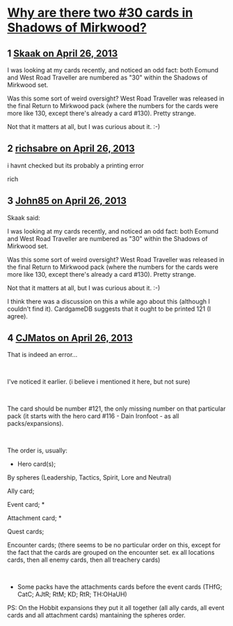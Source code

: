 # [Why are there two #30 cards in Shadows of Mirkwood?](https://community.fantasyflightgames.com/topic/82970-why-are-there-two-30-cards-in-shadows-of-mirkwood/)

## 1 [Skaak on April 26, 2013](https://community.fantasyflightgames.com/topic/82970-why-are-there-two-30-cards-in-shadows-of-mirkwood/?do=findComment&comment=789291)

I was looking at my cards recently, and noticed an odd fact: both Eomund and West Road Traveller are numbered as "30" within the Shadows of Mirkwood set.

Was this some sort of weird oversight? West Road Traveller was released in the final Return to Mirkwood pack (where the numbers for the cards were more like 130, except there's already a card #130). Pretty strange.

Not that it matters at all, but I was curious about it. :-)

## 2 [richsabre on April 26, 2013](https://community.fantasyflightgames.com/topic/82970-why-are-there-two-30-cards-in-shadows-of-mirkwood/?do=findComment&comment=789325)

i havnt checked but its probably a printing error

rich

## 3 [John85 on April 26, 2013](https://community.fantasyflightgames.com/topic/82970-why-are-there-two-30-cards-in-shadows-of-mirkwood/?do=findComment&comment=789342)

Skaak said:

I was looking at my cards recently, and noticed an odd fact: both Eomund and West Road Traveller are numbered as "30" within the Shadows of Mirkwood set.

Was this some sort of weird oversight? West Road Traveller was released in the final Return to Mirkwood pack (where the numbers for the cards were more like 130, except there's already a card #130). Pretty strange.

Not that it matters at all, but I was curious about it. :-)



I think there was a discussion on this a while ago about this (although I couldn't find it). CardgameDB suggests that it ought to be printed 121 (I agree).

## 4 [CJMatos on April 26, 2013](https://community.fantasyflightgames.com/topic/82970-why-are-there-two-30-cards-in-shadows-of-mirkwood/?do=findComment&comment=789347)

That is indeed an error…

 

I've noticed it earlier. (i believe i mentioned it here, but not sure)

 

The card should be number #121, the only missing number on that particular pack (it starts with the hero card #116 - Dain Ironfoot - as all packs/expansions).

 

The order is, usually:

- Hero card(s);

By spheres (Leadership, Tactics, Spirit, Lore and Neutral)

Ally card;

Event card; *

Attachment card; *

Quest cards;

Encounter cards; (there seems to be no particular order on this, except for the fact that the cards are grouped on the encounter set. ex all locations cards, then all enemy cards, then all treachery cards)

 

* Some packs have the attachments cards before the event cards (THfG; CatC; AJtR; RtM; KD; RtR; TH:OHaUH)

PS: On the Hobbit expansions they put it all together (all ally cards, all event cards and all attachment cards) mantaining the spheres order.

